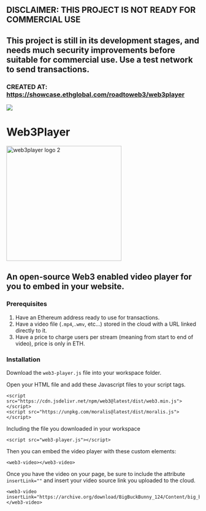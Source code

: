 ## DISCLAIMER: THIS PROJECT IS NOT READY FOR COMMERCIAL USE 
This project is still in its development stages, and needs much security improvements before suitable for commercial use. **Use a test network to send transactions.**
-----------
### **CREATED AT**: https://showcase.ethglobal.com/roadtoweb3/web3player

![](https://dl.airtable.com/.attachments/388f9fa5c2e25024013766c335512504/7af06419/road_to_web3_banner_4.png)


# Web3Player
<img width="300" alt="web3player logo 2" src="https://user-images.githubusercontent.com/52806204/152709033-f2fe11f8-a1a1-44ab-8789-db2d29c28fe8.PNG">


## An open-source Web3 enabled video player for you to embed in your website.

### Prerequisites 
1) Have an Ethereum address ready to use for transactions.
2) Have a video file (`.mp4`,`.wmv`, etc...) stored in the cloud with a URL linked directly to it.
3) Have a price to charge users per stream (meaning from start to end of video), price is only in ETH.

### Installation
Download the `web3-player.js` file into your workspace folder.

Open your HTML file and add these Javascript files to your script tags.

```
<script src="https://cdn.jsdelivr.net/npm/web3@latest/dist/web3.min.js"></script>
<script src="https://unpkg.com/moralis@latest/dist/moralis.js"></script>
```
Including the file you downloaded in your workspace
```
<script src="web3-player.js"></script>
```

Then you can embed the video player with these custom elements:

```
<web3-video></web3-video>
```
Once you have the video on your page, be sure to include the attribute `insertLink=""` and insert your video source link you uploaded to the cloud.
```
<web3-video 
insertLink="https://archive.org/download/BigBuckBunny_124/Content/big_buck_bunny_720p_surround.mp4">
</web3-video>
```

